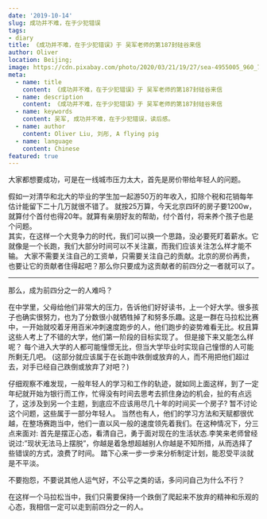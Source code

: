 ```yaml
---
date: '2019-10-14'
slug: 成功并不难，在于少犯错误
tags:
- diary
title: 《成功并不难，在于少犯错误》于 吴军老师的第187封硅谷来信
author: Oliver
location: Beijing;
image: https://cdn.pixabay.com/photo/2020/03/21/19/27/sea-4955005_960_720.jpg
meta:
  - name: title
    content: 《成功并不难，在于少犯错误》于 吴军老师的第187封硅谷来信
  - name: description
    content: 《成功并不难，在于少犯错误》于 吴军老师的第187封硅谷来信
  - name: keywords
    content: 吴军, 成功并不难，在于少犯错误，读后感。
  - name: author
    content: Oliver Liu, 刘彤, A flying pig
  - name: language
    content: Chinese
featured: true
---
```


大家都想要成功，可是在一线城市压力太大，首先是房价带给年轻人的问题。
 
假如一对清华和北大的毕业的学生加一起游50万的年收入，扣除个税和花销每年估计能留下二十几万就很不错了。 就按25万算，今天北京四环的房子要1200w，就算付个首付也得20年。就算有亲朋好友的帮助，付个首付，将来养个孩子也是个问题。
<br/>
其实，在这样一个大竞争力的时代，我们可以换一个思路，没必要死盯着薪水。它就像是一个长跑，我们大部分时间可以不关注赢，而我们应该关注怎么样才能不输。 大家不需要关注自己的工资单，只需要关注自己的贡献。北京的房价再贵，也要让它的贡献者住得起吧？那么你只要成为这贡献者的前四分之一者就可以了。

---

那么，成为前四分之一的人难吗？
 

在中学里，父母给他们非常大的压力，告诉他们好好读书，上一个好大学。很多孩子也确实很努力，也为了分数很小就牺牲掉了和努多乐趣。这是一群在马拉松比赛中，一开始就咬着牙用百米冲刺速度跑步的人，他们跑步的姿势难看无比。权且算这些人考上了不错的大学，他们第一阶段的目标实现了。 但是接下来又能怎么样呢？ 每个进入大学的人都可能憧憬无比，但当大学毕业时实现自己憧憬的人可能所剩无几吧。 (这部分就应该属于在长跑中跌倒或放弃的人，而不用把他们超过去，对手已经自己跌倒或放弃了对吧？)

仔细观察不难发现，一般年轻人的学习和工作的轨迹，就如同上面这样，到了一定年纪就开始为银行而工作，忙得没有时间去思考去抓住身边的机会，扯的有点远了，这涉及到另一个主题，到底应不应该用尽几十年的时间买一个房子? 暂不讨论这个问题，这些属于一部分年轻人。
当然也有人，他们的学习方法和天赋都很优越，在整场赛跑当中，他们一直以风一般的速度领先着我们。在这种情况下，分三点来面对:
首先是摆正心态，看清自己，勇于面对现在的生活状态.李笑来老师曾经说过:”现状无法马上摆脱”，你越是着急想超越别人你越是不知所措，从而选择了些错误的方式，浪费了时间。
踏下心来一步一步来分析制定计划，能忍受平淡就是不平淡。

不要抱怨，不要说其他人运气好，不公平之类的话，多问问自己为什么不行？

在这样一个马拉松当中，我们只需要保持一个跌倒了爬起来不放弃的精神和乐观的心态，我相信一定可以走到前四分之一的人。
